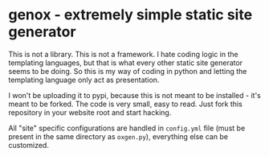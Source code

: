 # genox - extremely simple static site generator

This is not a library. This is not a framework.
I hate coding logic in the templating languages,
but that is what every other static site generator
seems to be doing. So this is my way of coding
in python and letting the templating language
only act as presentation.

I won't be uploading it to pypi, because this is not
meant to be installed - it's meant to be forked.
The code is very small, easy to read. Just fork
this repository in your website root and start hacking.

All "site" specific configurations are handled in
`config.yml` file (must be present in the same directory
as `oxgen.py`), everything else can be customized.
